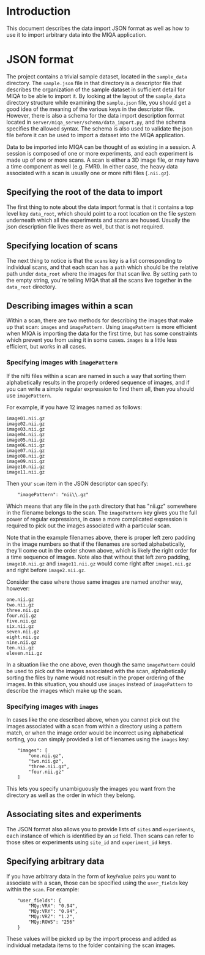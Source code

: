 # Introduction

This document describes the data import JSON format as well as how to use it
to import arbitrary data into the MIQA application.

# JSON format

The project contains a trivial sample dataset, located in the `sample_data`
directory.  The `sample.json` file in that directory is a descriptor file
that describes the organization of the sample dataset in sufficient detail
for MIQA to be able to import it.  By looking at the layout of the `sample_data`
directory structure while examining the `sample.json` file, you should get a
good idea of the meaning of the various keys in the descriptor file.  However,
there is also a schema for the data import description format located in
`server/miqa_server/schema/data_import.py`, and the schema specifies the
allowed syntax.  The schema is also used to validate the json file before it
can be used to import a dataset into the MIQA application.

Data to be imported into MIQA can be thought of as existing in a session.  A
session is composed of one or more experiments, and each experiment is made up
of one or more scans.  A scan is either a 3D image file, or may have a time
component as well (e.g. FMRI).  In either case, the heavy data associated with
a scan is usually one or more nifti files (`.nii.gz`).

## Specifying the root of the data to import

The first thing to note about the data import format is that it contains a
top level key `data_root`, which should point to a root location on the file
system underneath which all the experiments and scans are housed.  Usually
the json description file lives there as well, but that is not required.

## Specifying location of scans

The next thing to notice is that the `scans` key is a list corresponding to
individual scans, and that each scan has a `path` which should be the
relative path under `data_root` where the images for that scan live.  By
setting `path` to the empty string, you're telling MIQA that all the scans
live together in the `data_root` directory.

## Describing images within a scan

Within a scan, there are two methods for describing the images that make up
that scan: `images` and `imagePattern`.  Using `imagePattern` is more
efficient when MIQA is importing the data for the first time, but has some
constraints which prevent you from using it in some cases.  `images` is a
little less efficient, but works in all cases.

### Specifying images with `imagePattern`

If the nifti files within a scan are named in such a way that sorting them
alphabetically results in the properly ordered sequence of images, and if you
can write a simple regular expression to find them all, then you should use
`imagePattern`.

For example, if you have 12 images named as follows:

```
image01.nii.gz
image02.nii.gz
image03.nii.gz
image04.nii.gz
image05.nii.gz
image06.nii.gz
image07.nii.gz
image08.nii.gz
image09.nii.gz
image10.nii.gz
image11.nii.gz
```

Then your `scan` item in the JSON descriptor can specify:

```
    "imagePattern": "nii\\.gz"
```

Which means that any file in the `path` directory that has "nii.gz" somewhere
in the filename belongs to the scan.  The `imagePattern` key gives you the full
power of regular expressions, in case a more complicated expression is required
to pick out the images associated with a particular scan.

Note that in the example filenames above, there is proper left zero padding in
the image numbers so that if the filenames are sorted alphabetically, they'll
come out in the order shown above, which is likely the right order for a time
sequence of images.  Note also that without that left zero padding, `image10.nii.gz`
and `image11.nii.gz` would come right after `image1.nii.gz` and right before
`image2.nii.gz`.

Consider the case where those same images are named another way, however:


```
one.nii.gz
two.nii.gz
three.nii.gz
four.nii.gz
five.nii.gz
six.nii.gz
seven.nii.gz
eight.nii.gz
nine.nii.gz
ten.nii.gz
eleven.nii.gz
```

In a situation like the one above, even though the same `imagePattern` could be
used to pick out the images associated with the scan, alphabetically sorting the
files by name would not result in the proper ordering of the images.  In this
situation, you should use `images` instead of `imagePattern` to describe the
images which make up the scan.

### Specifying images with `images`

In cases like the one described above, when you cannot pick out the images
associated with a scan from within a directory using a pattern match, or when
the image order would be incorrect using alphabetical sorting, you can simply
provided a list of filenames using the `images` key:

```
    "images": [
        "one.nii.gz",
        "two.nii.gz",
        "three.nii.gz",
        "four.nii.gz"
    ]
```

This lets you specify unambiguously the images you want from the directory as
well as the order in which they belong.

## Associating sites and experiments

The JSON format also allows you to provide lists of `sites` and `experiments`,
each instance of which is identified by an `id` field.  Then scans can refer
to those sites or experiments using `site_id` and `experiment_id` keys.

## Specifying arbitrary data

If you have arbitrary data in the form of key/value pairs you want to associate
with a scan, those can be specified using the  `user_fields` key within the
`scan`.  For example:

```
    "user_fields": {
        "MQy:VRX": "0.94",
        "MQy:VRY": "0.94",
        "MQy:VRZ": "1.2",
        "MQy:ROWS": "256"
    }
```

These values will be picked up by the import process and added as individual
metadata items to the folder containing the scan images.
